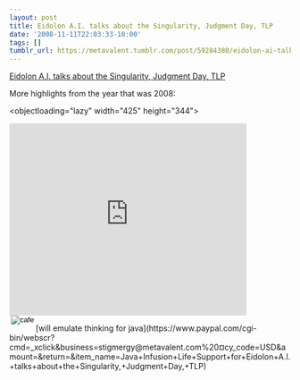 ```yaml
---
layout: post
title: Eidolon A.I. talks about the Singularity, Judgment Day, TLP
date: '2008-11-11T22:03:33-10:00'
tags: []
tumblr_url: https://metavalent.tumblr.com/post/59284380/eidolon-ai-talks-about-the-singularity-judgment
---
```

[Eidolon A.I. talks about the Singularity, Judgment Day, TLP](https://metavalent.com/?p=962)  

More highlights from the year that was 2008:

<objectloading="lazy" width="425" height="344"><param name="movie" value="https://www.youtube.com/v/l-jptjnFVYk&amp;hl=en&amp;fs=1">
<param name="allowFullScreen" value="true">
<param name="allowscriptaccess" value="always">
<embed src="https://www.youtube.com/v/l-jptjnFVYk&amp;hl=en&amp;fs=1" type="application/x-shockwave-flash" allowscriptaccess="always" allowfullscreen="true" loading="lazy" width="425" height="344"></embed></object>
<form action="https://www.paypal.com/cgi-bin/webscr" target="paypal" method="post">
<input type="hidden" name="cmd" value="_xclick"><input type="hidden" name="business" value="stigmergy@metavalent.com "><input type="hidden" name="return" value=""><input type="hidden" name="item_name" value="Java Infusion Life Support for Eidolon A.I. talks about the Singularity, Judgment Day, TLP"><input type="hidden" name="currency_code" value="USD"><input type="hidden" name="amount" value=""><input type="image" src="https://metavalent.com/wp-content/plugins/buy-me-beer/icon_cafe.gif" align="left" alt="cafe" title="cafe" hspace="3">
</form>[will emulate thinking for java](https://www.paypal.com/cgi-bin/webscr?cmd=_xclick&business=stigmergy@metavalent.com%20&currency_code=USD&amount=&return=&item_name=Java+Infusion+Life+Support+for+Eidolon+A.I.+talks+about+the+Singularity,+Judgment+Day,+TLP)
